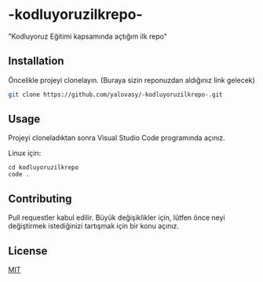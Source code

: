 # -kodluyoruzilkrepo-
"Kodluyoruz Eğitimi kapsamında açtığım ilk repo"

## Installation

Öncelikle projeyi clonelayın. (Buraya sizin reponuzdan aldığınız link gelecek)

```bash
git clone https://github.com/yalovasy/-kodluyoruzilkrepo-.git
```

## Usage

Projeyi cloneladıktan sonra Visual Studio Code programında açınız.

Linux için:
```linux
cd kodluyoruzilkrepo
code .
```

## Contributing
Pull requestler kabul edilir. Büyük değişiklikler için, lütfen önce neyi değiştirmek istediğinizi tartışmak için bir konu açınız.


## License
[MIT](https://choosealicense.com/licenses/mit/)
